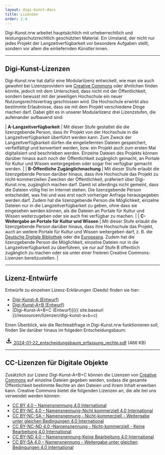 ```yaml
---
layout: digi-kunst-docs
title: Lizenzen
order: 2.4
---
```


Digi-Kunst.nrw arbeitet hauptsächlich mit urheberrechtlich und leistungsschutzrechtlich geschützten Material. Ein Umstand, der nicht nur jedes Projekt der Langzeitverfügbarkeit vor besondere Aufgaben stellt, sondern vor allem die einliefernden Künstler:innen.

----

## Digi-Kunst-Lizenzen

Digi-Kunst.nrw hat dafür eine Modularlizenz entwickelt, wie man sie auch gewohnt bei  Lizenzprovidern wie [Creative Commons](https://creativecommons.org/) oder ähnlichen finden könnte, jedoch mit dem Unterschied, dass nicht mit der Öffentlichkeit, sondern bewusst mit der jeweiligen Hochschule ein neuer Nutzungsrechtsvertrag geschlossen wird. Die Hochschule erwirbt also bestimmte Erlaubnisse, dass sie mit dem Projekt verschiedene Dinge machen darf. Dabei gibt es in unserer Modularlizenz drei Lizenzstufen, die aufeinander aufbauend sind:

| **A-Langzeitverfügbarkeit** | Mit dieser Stufe gestattet die die lizenzgebende Person, dass ihr Projekt von der Hochschule in die Langzeitverfügbarkeit überführt werden kann. Zum Zweck der Langzeitverfügbarkeit dürfen die eingeliefernten Dateien gespeichert, verfielfältigt und konvertiert werden, bzw. ein Projekt auch zum ersten Mal digitalisiert und beschrieben werden. Einzelne Dateien des Projekts können darüber hinaus auch noch der Öffentlichkeit zugänglich gemacht, an Portale für Kultur und Wissen weitergegeben oder sogar frei verfügbar gemacht werden. |
| **B-Öffentliche Zugänglichmachung** | Mit dieser Stufe erlaubt die lizenzgebende Person darüber hinaus, dass ihre Hochschule das Projekt zu nicht-kommerziellen Zwecken der Öffentlichkeit, präferiert über Digi-Kunst.nrw, zugänglich machen darf. Damit ist allerdings nicht gemeint, dass die Dateien völlig frei im Internet stehen. Die lizenzgebende Person entscheidet, was frei und was erst nach vorheriger Anfrage herausgegeben werden darf. Zudem hat die lizenzgebende Person die Möglichkeit, einzelne Dateien nur in die Langzeitverfügbarkeit zu geben, ohne dass sie eingesehen werden können, als die Dateien an Portale für Kultur und Wissen weiterzugeben oder sie auch frei verfügbar zu machen. |
| **C-Weitergabe an Portale für Kultur und Wissen** | Mit dieser Stufe erlaubt die lizenzgebende Person darüber hinaus, dass ihre Hochschule das Projekt, auch an weitere Portale für Kultur und Wissen weitergeben darf, z. B. die [Deutsche Digitale Bibliothek](https://www.deutsche-digitale-bibliothek.de/) oder die [Europeana](https://www.europeana.eu/de). Zudem hat die lizenzgebende Person die Möglichkeit, einzelne Dateien nur in die Langzeitverfügbarkeit zu überführen, sie nur auf Stufe B öffentlich zugänglich zu machen oder sie unter einer freieren Creative Commons-Lizenzen bereitzustellen. |

----

## Lizenz-Entwürfe

Entwürfe zu einzelnen Lizenz-Erklärungen (Deeds) finden sie hier:

  * [Digi-Kunst-A (Entwurf)]()
  * [Digi-Kunst-A+B (Entwurf)]()
  * [Digi-Kunst-A+B+C (Entwurf)]({{ site.baseurl }}/ressourcen/lizenzen/digi-kunst-a+b+c)

Einen Überblick, wie die Rechteabfrage in Digi-Kunst.nrw funktionieren soll, finden Sie darüber hinaus im folgeden Entscheidungsbaum:

[<svg class="download-icon" xmlns="http://www.w3.org/2000/svg" height="24" viewBox="0 -960 960 960" width="24"><path d="M480-320 280-520l56-58 104 104v-326h80v326l104-104 56 58-200 200ZM240-160q-33 0-56.5-23.5T160-240v-120h80v120h480v-120h80v120q0 33-23.5 56.5T720-160H240Z"/></svg> 2024-01-22_entscheidungsbaum_erfassung_rechte.pdf]() (466 KB)

----

## CC-Lizenzen für Digitale Objekte

Zusätzlich zur Lizenz Digi-Kunst-A+B+C können die Lizenzen von [Creative Commons](https://creativecommons.org/) auf einzelne Dateien gegeben werden, sodass die gesamte Öffentlichkeit bestimmte Rechte an den Dateien und ihrem Inhalt erwerben kann. Creative Commons bietet die folgenden Lizenzen an, die alle bei uns verwendet werden können:

  * [CC BY 4.0 – Namensnennung 4.0 International](https://creativecommons.org/licenses/by/4.0/deed.de)
  * [CC BY-NC 4.0 – Namensnennung-Nicht kommerziell 4.0 International](https://creativecommons.org/licenses/by-nc/4.0/deed.de)
  * [CC BY-NC-SA – Namensnennung - Nicht-kommerziell - Weitergabe unter gleichen Bedingungen 4.0 International](https://creativecommons.org/licenses/by-nc-sa/4.0/deed.de)
  * [CC BY-NC-ND 4.0 –Namensnennung - Nicht-kommerziell - Keine Bearbeitung 4.0 International](https://creativecommons.org/licenses/by-nc-nd/4.0/deed.de)
  * [CC BY-ND 4.0 – Namensnennung-Keine Bearbeitung 4.0 International](https://creativecommons.org/licenses/by-nd/4.0/deed.de)
  * [CC BY-SA 4.0 – Namensnennung - Weitergabe unter gleichen Bedingungen 4.0 International](https://creativecommons.org/licenses/by-sa/4.0/deed.de)